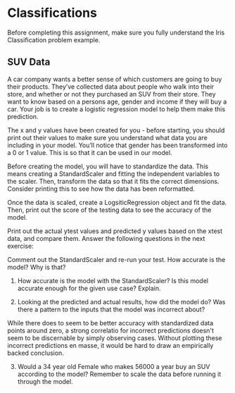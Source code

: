 # Classifications

Before completing this assignment, make sure you fully understand the Iris Classification problem example.

## SUV Data

A car company wants a better sense of which customers are going to buy their products. They’ve collected data about people who walk into their store, and whether or not they purchased an SUV from their store.
They want to know based on a persons age, gender and income if they will buy a car. Your job is to create a logistic regression model to help them make this prediction.

The x and y values have been created for you - before starting, you should print out their values to make sure you understand what data you are including in your model. You’ll notice that gender has been transformed into a 0 or 1 value. This is so that it can be used in our model.

Before creating the model, you will have to standardize the data. This means creating a StandardScaler and fitting the independent variables to the scaler. Then, transform the data so that it fits the correct dimensions. Consider printing this to see how the data has been reformatted.

Once the data is scaled, create a LogsiticRegression object and fit the data. Then, print out the score of the testing data to see the accuracy of the model.

Print out the actual ytest values and predicted y values based on the xtest data, and compare them. Answer the following questions in the next exercise:

Comment out the StandardScaler and re-run your test. How accurate is the model? Why is that?

1. How accurate is the model with the StandardScaler? Is this model accurate enough for the given use case? Explain.



2. Looking at the predicted and actual results, how did the model do? Was there a pattern to the inputs that the model was incorrect about?

While there does to seem to be better accuracy with standardized data points around zero, a strong correlatio for incorrect predictions doesn't seem to be discernable by simply observing cases. Without plotting these incorrect predictions en masse, it would be hard to draw an empirically backed conclusion.

3. Would a 34 year old Female who makes 56000 a year buy an SUV according to the model? Remember to scale the data before running it through the model.

